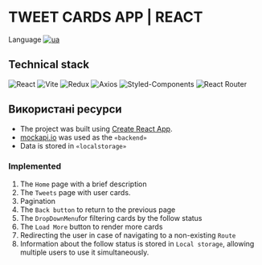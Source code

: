 # TWEET CARDS APP | REACT
Language
[![ua](https://img.shields.io/badge/lang-es-yellow.svg)](https://github.com/Kmaksym1/Career-Skills-Tech-Part/blob/master/README.ua.md)


## Technical stack

![React](https://img.shields.io/badge/React-%23007ACC.svg?style=for-the-badge&logo=react&logoColor=white)
![Vite](https://img.shields.io/badge/vite-%23646CFF.svg?style=for-the-badge&logo=vite&logoColor=white)
![Redux](https://img.shields.io/badge/Redux-%23764ABC.svg?style=for-the-badge&logo=redux&logoColor=white)
![Axios](https://img.shields.io/badge/Axios-%23000000.svg?style=for-the-badge&logo=axios&logoColor=white)
![Styled-Components](https://img.shields.io/badge/Styled_Components-%23DB7093.svg?style=for-the-badge&logo=styled-components&logoColor=white)
![React Router](https://img.shields.io/badge/React_Router-%23000000.svg?style=for-the-badge&logo=react-router&logoColor=white)


## Використані ресурси
- The project was built using [Create React App](https://github.com/facebook/create-react-app).
- [mockapi.io](https://mockapi.io/) was used as the `«backend»`
- Data is stored in `«localstorage»`

### Implemented

1. The `Home` page with a brief description
2. The `Tweets` page with user cards.
3. Pagination
4. The `Back button` to return to the previous page
5. The `DropDownMenu`for filtering cards by the follow status 
6. The `Load More` button to render more cards
7. Redirecting the user in case of navigating to a non-existing `Route`
8. Information about the follow status is stored in `Local storage`, allowing multiple users to use it simultaneously.